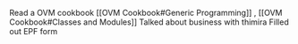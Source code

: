 Read a OVM cookbook [[OVM Cookbook#Generic Programming]] , [[OVM Cookbook#Classes and Modules]] 
Talked about business with thimira 
Filled out EPF form 
